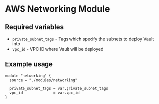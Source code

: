 # AWS Networking Module

## Required variables

* `private_subnet_tags` - Tags which specify the subnets to deploy Vault into
* `vpc_id` - VPC ID where Vault will be deployed

## Example usage

```hcl
module "networking" {
  source = "./modules/networking"

  private_subnet_tags = var.private_subnet_tags
  vpc_id              = var.vpc_id
}
```
